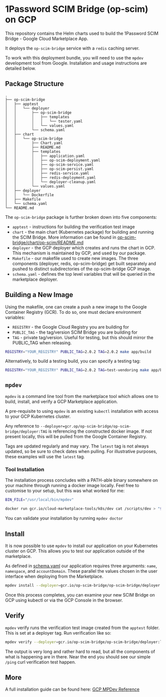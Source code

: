 # 1Password SCIM Bridge (op-scim) on GCP

This repository contains the Helm charts used to build the 1Password SCIM Bridge - Google Cloud Marketplace App.

It deploys the `op-scim-bridge` service with a `redis` caching server.

To work with this deployment bundle, you will need to use the `mpdev` development tool from Google. Installation and usage instructions are detailed below.

## Package Structure

```
.
├── op-scim-bridge
│   ├── apptest
│   │   └── deployer
│   │       ├── op-scim-bridge
│   │       │   ├── templates
│   │       │   │   └── tester.yaml
│   │       │   └── values.yaml
│   │       └── schema.yaml
│   ├── chart
│   │   └── op-scim-bridge
│   │       ├── Chart.yaml
│   │       ├── README.md
│   │       ├── templates
│   │       │   ├── application.yaml
│   │       │   ├── op-scim-deployment.yaml
│   │       │   ├── op-scim-service.yaml
│   │       │   ├── op-scim-persist.yaml
│   │       │   ├── redis-service.yaml
│   │       │   ├── redis-deployment.yaml
│   │       │   └── deployer-cleanup.yaml
│   │       └── values.yaml
│   ├── deployer
│   │   └── Dockerfile
│   ├── Makefile
│   └── schema.yaml
└── README.md
```

The `op-scim-bridge` package is further broken down into five components:

- `apptest` - instructions for building the verification test image
- `chart` - the main chart (Kubernetes package) for building and running the SCIM Bridge. More information can be found in [op-scim-bridge/chart/op-scim/README.md](./op-scim-bridge/chart/op-scim/README.md)
- `deployer` - the GCP deployer which creates and runs the chart in GCP. This mechanism is maintained by GCP, and used by our package.
- `Makefile` - our makefile used to create new images. The three components (deployer, redis, op-scim-bridge) get built separately and pushed to distinct subdirectories of the op-scim-bridge GCP image.
- `schema.yaml` - defines the top level variables that will be queried in the marketplace deployer.

## Building a New Image

Using the makefile, one can create a push a new image to the Google Container Registry (GCR). To do so, one must declare environment variables:

- `REGISTRY` - the Google Cloud Registry you are building for
- `PUBLIC_TAG` - the tag/version SCIM Bridge you are building for
- `TAG` - private tag/version. Useful for testing, but this should mirror the PUBLIC_TAG when releasing.

```bash
REGISTRY="YOUR_REGISTRY" PUBLIC_TAG=2.0.2 TAG=2.0.2 make app/build
```

Alternatively, to build a testing build, you can specify a testing tag:

```bash
REGISTRY="YOUR_REGISTRY" PUBLIC_TAG=2.0.2 TAG=test-vendoring make app/build
```

## `mpdev`

`mpdev` is a command line tool from the marketplace tool which allows one to build, install, and verify a GCP Marketplace application.

A pre-requisite to using `mpdev` is an existing `kubectl` installation with access to your GCP Kubernetes cluster.

Any reference to `--deployer=gcr.op/op-scim-bridge/op-scim-bridge/deployer:TAG` is referencing the constructed docker image. If not present locally, this will be pulled from the Google Container Registry.

Tags are updated regularly and may vary. The `latest` tag is not always updated, so be sure to check dates when pulling. For illustrative purposes, these examples will use the `latest` tag.

### Tool Installation

The installation process concludes with a PATH-able binary somewhere on your machine through running a docker image locally. Feel free to customise to your setup, but this was what worked for me:

```bash
BIN_FILE="/usr/local/bin/mpdev"

docker run gcr.io/cloud-marketplace-tools/k8s/dev cat /scripts/dev > "$BIN_FILE"
```

You can validate your installation by running `mpdev doctor`

## Install

It is now possible to use `mpdev` to install our application on your Kubernetes cluster on GCP. This allows you to test our application outside of the marketplace.

As defined in [schema.yaml](./op-scim-bridge/schema.yaml) our application requires three arguments: `name`, `namespace`, and `accountDomain`. These parallel the values chosen in the user interface when deploying from the Marketplace.

```bash
mpdev install --deployer=gcr.io/op-scim-bridge/op-scim-bridge/deployer:latest --parameters='{"name": "mpdev", "namespace": "default", "accountDomain": "testing.1password.com" }'
```

Once this process completes, you can examine your new SCIM Bridge on GCP using kubectl or via the GCP Console in the browser.

## Verify

`mpdev` verify runs the verification test image created from the `apptest` folder. This is set at a deployer tag. Run verification like so:

```bash
mpdev verify --deployer=gcr.io/op-scim-bridge/op-scim-bridge/deployer:latest
```

The output is very long and rather hard to read, but all the components of what is happening are in there. Near the end you should see our simple `/ping` curl verification test happen.

## More

A full installation guide can be found here: [GCP MPDev Reference](https://github.com/GoogleCloudPlatform/marketplace-k8s-app-tools/blob/master/docs/mpdev-references.md)
